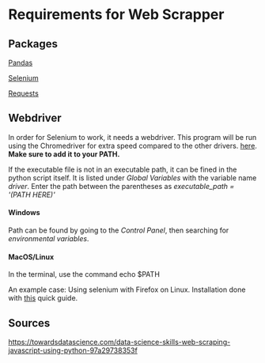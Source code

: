 # Requirements for Web Scrapper


## Packages
[Pandas](https://pandas.pydata.org/)

[Selenium](https://selenium-python.readthedocs.io/)

[Requests](https://requests.readthedocs.io/en/master/user/install/#install/)

## Webdriver
In order for Selenium to work, it needs a webdriver. This program will be run using the Chromedriver for extra speed compared to the other drivers. [here](https://selenium-python.readthedocs.io/installation.html#drivers). **Make sure to add it to your PATH.**

If the executable file is not in an executable path, it can be fined in the python script itself. It is listed under *Global Variables* with the variable name *driver*. Enter the path between the parentheses as *executable_path = '(PATH HERE)'*

#### Windows
Path can be found by going to the *Control Panel*, then searching for *environmental variables*.

#### MacOS/Linux

In the terminal, use the command echo $PATH

An example case: Using selenium with Firefox on Linux. Installation done with [this](https://askubuntu.com/questions/870530/how-to-install-geckodriver-in-ubuntu) quick guide.

## Sources
https://towardsdatascience.com/data-science-skills-web-scraping-javascript-using-python-97a29738353f

